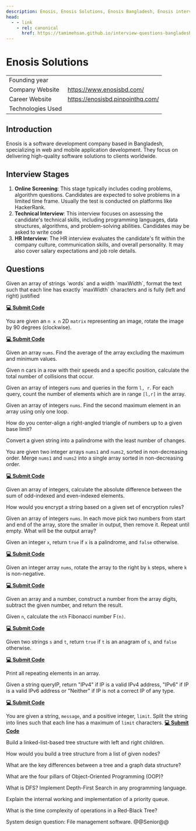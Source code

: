```yaml
---
description: Enosis, Enosis Solutions, Enosis Bangladesh, Enosis interview questions, Enosis interview stages, Enosis interview details, Enosis interview question and answers
head:
  - - link
    - rel: canonical
      href: https://tamimehsan.github.io/interview-questions-bangladesh/companies/enosis
---
```

# Enosis Solutions

| |  |
| :-| :- |
| Founding year |  |
| Company Website | https://www.enosisbd.com/ |
| Career Website | https://enosisbd.pinpointhq.com/ |
| Technologies Used|  |

## Introduction

Enosis is a software development company based in Bangladesh, specializing in web and mobile application development. They focus on delivering high-quality software solutions to clients worldwide. 

## Interview Stages

1. **Online Screening**: This stage typically includes coding problems, algorithm questions. Candidates are expected to solve problems in a limited time frame. Usually the test is conducted on platforms like HackerRank.
2. **Technical Interview**: This interview focuses on assessing the candidate's technical skills, including programming languages, data structures, algorithms, and problem-solving abilities. Candidates may be asked to write code
3. **HR Interview**: The HR interview evaluates the candidate's fit within the company culture, communication skills, and overall personality. It may also cover salary expectations and job role details.

## Questions

<article>
Given an array of strings `words` and a width `maxWidth`, format the text such that each line has exactly `maxWidth` characters and is fully (left and right) justified

[**💻 Submit Code**](https://leetcode.com/problems/text-justification/description/)
</article>

<article>

You are given an `n x n` 2D `matrix` representing an image, rotate the image by 90 degrees (clockwise).

[**💻 Submit Code**](https://leetcode.com/problems/rotate-image/description/)
</article>

<article>

Given an array `nums`. Find the average of the array excluding the maximum and minimum values.
</article>

<article>

Given n cars in a row with their speeds and a specific position, calculate the total number of collisions that occur.
</article>

<article>

Given an array of integers `nums` and queries in the form `l, r`. For each query, count the number of elements which are in range `[l,r]` in the array.
</article>

<article>

Given an array of integers `nums`. Find the second maximum element in an array using only one loop.
</article>

<article>

How do you center-align a right-angled triangle of numbers up to a given base limit?
</article>

<article>

Convert a given string into a palindrome with the least number of changes.
</article>

<article>

You are given two integer arrays `nums1` and `nums2`, sorted in non-decreasing order. Merge `nums1` and `nums2` into a single array sorted in non-decreasing order.

[**💻 Submit Code**](https://leetcode.com/problems/merge-sorted-array/description/)
</article>

<article>

Given an array of integers, calculate the absolute difference between the sum of odd-indexed and even-indexed elements.
</article>

<article>

How would you encrypt a string based on a given set of encryption rules?
</article>

<article>

Given an array of integers `nums`. In each move pick two numbers from start and end of the array, store the smaller in output, then remove it. Repeat until empty. What will be the output array?
</article>

<article>

Given an integer `x`, return `true` if `x` is a palindrome, and `false` otherwise.

[**💻 Submit Code**](https://leetcode.com/problems/palindrome-number/description/)
</article>

<article>

Given an integer array `nums`, rotate the array to the right by `k` steps, where `k` is non-negative.

[**💻 Submit Code**](https://leetcode.com/problems/rotate-array/description/)
</article>

<article>

Given an array and a number, construct a number from the array digits, subtract the given number, and return the result.
</article>

<article>

Given `n`, calculate the `nth` Fibonacci number F`(n)`.

[**💻 Submit Code**](https://leetcode.com/problems/fibonacci-number/description/)
</article>

<article>

Given two strings `s` and `t`, return `true` if `t` is an anagram of `s`, and `false` otherwise.

[**💻 Submit Code**](https://leetcode.com/problems/valid-anagram/description/)
</article>

<article>

Print all repeating elements in an array.
</article>

<article>

Given a string queryIP, return "IPv4" if IP is a valid IPv4 address, "IPv6" if IP is a valid IPv6 address or "Neither" if IP is not a correct IP of any type.

[**💻 Submit Code**](https://leetcode.com/problems/validate-ip-address/description/)
</article>

<article>

You are given a string, `message`, and a positive integer, `limit`. Split the string into lines such that each line has a maximum of `limit` characters.
[**💻 Submit Code**](https://leetcode.com/problems/split-message-based-on-limit/description/)
</article>

<article>

Build a linked-list-based tree structure with left and right children.
</article>

<article>

How would you build a tree structure from a list of given nodes?
</article>

<article>

What are the key differences between a tree and a graph data structure?
</article>

<article>

What are the four pillars of Object-Oriented Programming (OOP)?
</article>

<article>

What is DFS? Implement Depth-First Search in any programming language.
</article>

<article>

Explain the internal working and implementation of a priority queue.
</article>

<article>

What is the time complexity of operations in a Red-Black Tree?
</article>

<article>

System design question: File management software. @@Senior@@
</article>